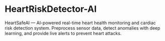# HeartRiskDetector-AI
HeartSafeAI — AI-powered real-time heart health monitoring and cardiac risk detection system. Preprocess sensor data, detect anomalies with deep learning, and provide live alerts to prevent heart attacks.
